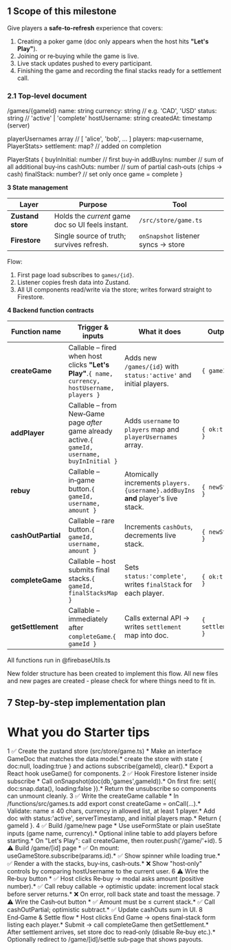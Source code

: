 ## 1 Scope of this milestone

Give players a **safe‑to‑refresh** experience that covers:

1. Creating a poker game (doc only appears when the host hits **"Let's Play"**).
2. Joining or re‑buying while the game is live.
3. Live stack updates pushed to every participant.
4. Finishing the game and recording the final stacks ready for a settlement call.

### 2.1 Top‑level document

/games/{gameId}
name:            string
currency:        string            // e.g. 'CAD', 'USD'
status:          string            // 'active' | 'complete'
hostUsername:    string
createdAt:       timestamp (server)

playerUsernames array<string>     // [ 'alice', 'bob', ... ]
players:         map<username, PlayerStats>
settlement:      map?              // added on completion

PlayerStats {
buyInInitial:   number   // first buy‑in
addBuyIns:      number   // sum of all additional buy‑ins
cashOuts:       number   // sum of partial cash‑outs (chips → cash)
finalStack:     number?  // set only once game = complete
}

**3  State management**

| Layer | Purpose | Tool |
| --- | --- | --- |
| **Zustand store** | Holds the *current* game doc so UI feels instant. | `/src/store/game.ts` |
| **Firestore** | Single source of truth; survives refresh. | `onSnapshot` listener syncs → store |

Flow:
1. First page load subscribes to `games/{id}`.
2. Listener copies fresh data into Zustand.
3. All UI components read/write via the store; writes forward straight to Firestore.

**4  Backend function contracts** 

| Function name | Trigger & inputs | What it does | Output |
| --- | --- | --- | --- |
| **createGame** | Callable – fired when host clicks **"Let's Play"**.`{ name, currency, hostUsername, players }` | Adds new `/games/{id}` with `status:'active'` and initial players. | `{ gameId }` |
| **addPlayer** | Callable – from New‑Game page *after* game already active.`{ gameId, username, buyInInitial }` | Adds `username` to `players` map and `playerUsernames` array. | `{ ok:true }` |
| **rebuy** | Callable – in‑game button.`{ gameId, username, amount }` | Atomically increments `players.{username}.addBuyIns` **and** player's live stack. | `{ newStack }` |
| **cashOutPartial** | Callable – rare button.`{ gameId, username, amount }` | Increments `cashOuts`, decrements live stack. | `{ newStack }` |
| **completeGame** | Callable – host submits final stacks.`{ gameId, finalStacksMap }` | Sets `status:'complete'`, writes `finalStack` for each player. | `{ ok:true }` |
| **getSettlement** | Callable – immediately after `completeGame`.`{ gameId }` | Calls external API → writes `settlement` map into doc. | `{ settlement }` |

All functions run in @firebaseUtils.ts

New folder structure has been created to implement this flow. All new files and new pages are created - please check for where things need to fit in. 

## 7 Step‑by‑step implementation plan

#	What you do	Starter tips
1	✅ Create the zustand store (src/store/game.ts)	* Make an interface GameDoc that matches the data model.* create the store with state { doc:null, loading:true } and actions subscribe(gameId), clear().* Export a React hook useGame() for components.
2	✅ Hook Firestore listener inside subscribe	* Call onSnapshot(doc(db,'games',gameId)).* On first fire: set({ doc:snap.data(), loading:false }).* Return the unsubscribe so components can unmount cleanly.
3	✅ Write the createGame callable	* In /functions/src/games.ts add export const createGame = onCall(...).* Validate: name ≤ 40 chars, currency in allowed list, at least 1 player.* Add doc with status:'active', serverTimestamp, and initial players map.* Return { gameId }.
4	✅ Build /game/new page	* Use useFormState or plain useState inputs (game name, currency).* Optional inline table to add players before starting.* On "Let's Play": call createGame, then router.push('/game/'+id).
5	⚠️ Build /game/[id] page	* ✅ On mount: useGameStore.subscribe(params.id).* ✅ Show spinner while loading true.* ✅ Render a <table> with the stacks, buy‑ins, cash‑outs.* ❌ Show "host‑only" controls by comparing hostUsername to the current user.
6	⚠️ Wire the Re‑buy button	* ✅ Host clicks Re‑buy → modal asks amount (positive number).* ✅ Call rebuy callable → optimistic update: increment local stack before server returns.* ❌ On error, roll back state and toast the message.
7	⚠️ Wire the Cash‑out button	* ✅ Amount must be ≤ current stack.* ✅ Call cashOutPartial; optimistic subtract.* ✅ Update cashOuts sum in UI.
8	End‑Game & Settle flow	* Host clicks End Game → opens final‑stack form listing each player.* Submit → call completeGame then getSettlement.* After settlement arrives, set store doc to read‑only (disable Re‑buy etc.).* Optionally redirect to /game/[id]/settle sub‑page that shows payouts.